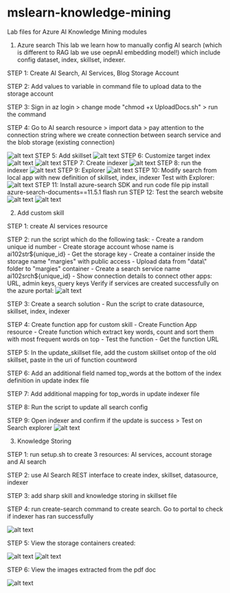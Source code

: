 # mslearn-knowledge-mining
Lab files for Azure AI Knowledge Mining modules
1. Azure search
This lab we learn how to manually config AI search (which is different to RAG lab we use oepnAI embedding model!) which include config dataset, index, skillset, indexer. 

STEP 1: Create AI Search, AI Services, Blog Storage Account

STEP 2: Add values to variable in command file to upload data to the storage account

STEP 3: Sign in az login > change mode "chmod +x UploadDocs.sh" > run the command

STEP 4: Go to AI search resource > import data > pay attention to the connection string where we 
create connection between search service and the blob storage (existing connection)

![alt text](aisearch1.png)
STEP 5: Add skillset
![alt text](aisearch2.png)
STEP 6: Customize target index
![alt text](aisearch3.png)
![alt text](aisearch4.png)
STEP 7: Create indexer
![alt text](aisearch5.png)
STEP 8: run the indexer
![alt text](aisearch6.png)
STEP 9: Explorer
![alt text](aisearch7.png)
STEP 10: Modify search from local app with new definition of skillset, index, indexer
Test with Explorer: 
![alt text](aisearch8.png)
STEP 11: Install azure-search SDK and run code file
pip install azure-search-documents==11.5.1
flash run
STEP 12: Test the search website
![alt text](aisearch9.png)
![alt text](aisearch10.png)

2. Add custom skill

STEP 1: create AI services resource

STEP 2: run the script which do the following task:
    - Create a random unique id number
    - Create storage account whose name is ai102str${unique_id}
    - Get the storage key
    - Create a container inside the storage name "margies" with public access
    - Upload data from "data\" folder to "margies" container
    - Create a search service name ai102srch${unique_id} 
    - Show connection details to connect other apps: URL, admin keys, query keys
Verify if services are created successfully on the azure portal: 
![alt text](customskill1.png)

STEP 3: Create a search solution
    - Run the script to crate datasource, skillset, index, indexer

STEP 4: Create function app for custom skill
    - Create Function App resource
    - Create function which extract key words, count and sort them with most frequent words on top
    - Test the function
    - Get the function URL

STEP 5: In the update_skillset file, add the custom skillset ontop of the old skillset, paste in the uri of function countword

STEP 6: Add an additional field named top_words at the bottom of the index definition in update index file

STEP 7: Add additional mapping for top_words in update indexer file

STEP 8: Run the script to update all search config 

STEP 9: Open indexer and confirm if the update is success > Test on Search explorer
![alt text](customskill2.png)

3. Knowledge Storing

STEP 1: run setup.sh to create 3 resources: AI services, account storage and AI search

STEP 2: use AI Search REST interface to create index, skillset, datasource, indexer

STEP 3: add sharp skill and knowledge storing in skillset file

STEP 4: run create-search command to create search. Go to portal to check if indexer has ran successfully

![alt text](knowledgestore1.png)

STEP 5: View the storage containers created:

![alt text](knowledgestore2.png)
![alt text](knowledgestore4.png)

STEP 6: View the images extracted from the pdf doc

![alt text](knowledgestore3.png)


